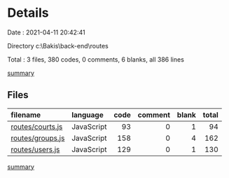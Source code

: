 # Details

Date : 2021-04-11 20:42:41

Directory c:\Bakis\back-end\routes

Total : 3 files,  380 codes, 0 comments, 6 blanks, all 386 lines

[summary](results.md)

## Files
| filename | language | code | comment | blank | total |
| :--- | :--- | ---: | ---: | ---: | ---: |
| [routes/courts.js](/routes/courts.js) | JavaScript | 93 | 0 | 1 | 94 |
| [routes/groups.js](/routes/groups.js) | JavaScript | 158 | 0 | 4 | 162 |
| [routes/users.js](/routes/users.js) | JavaScript | 129 | 0 | 1 | 130 |

[summary](results.md)
